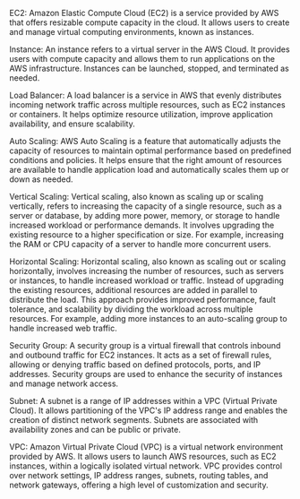 EC2: Amazon Elastic Compute Cloud (EC2) is a service provided by AWS that offers resizable compute capacity in the cloud. It allows users to create and manage virtual computing environments, known as instances.

Instance: An instance refers to a virtual server in the AWS Cloud. It provides users with compute capacity and allows them to run applications on the AWS infrastructure. Instances can be launched, stopped, and terminated as needed.

Load Balancer: A load balancer is a service in AWS that evenly distributes incoming network traffic across multiple resources, such as EC2 instances or containers. It helps optimize resource utilization, improve application availability, and ensure scalability.

Auto Scaling: AWS Auto Scaling is a feature that automatically adjusts the capacity of resources to maintain optimal performance based on predefined conditions and policies. It helps ensure that the right amount of resources are available to handle application load and automatically scales them up or down as needed.

Vertical Scaling:
Vertical scaling, also known as scaling up or scaling vertically, refers to increasing the capacity of a single resource, such as a server or database, by adding more power, memory, or storage to handle increased workload or performance demands. It involves upgrading the existing resource to a higher specification or size. For example, increasing the RAM or CPU capacity of a server to handle more concurrent users.

Horizontal Scaling:
Horizontal scaling, also known as scaling out or scaling horizontally, involves increasing the number of resources, such as servers or instances, to handle increased workload or traffic. Instead of upgrading the existing resources, additional resources are added in parallel to distribute the load. This approach provides improved performance, fault tolerance, and scalability by dividing the workload across multiple resources. For example, adding more instances to an auto-scaling group to handle increased web traffic.

Security Group: A security group is a virtual firewall that controls inbound and outbound traffic for EC2 instances. It acts as a set of firewall rules, allowing or denying traffic based on defined protocols, ports, and IP addresses. Security groups are used to enhance the security of instances and manage network access.

Subnet: A subnet is a range of IP addresses within a VPC (Virtual Private Cloud). It allows partitioning of the VPC's IP address range and enables the creation of distinct network segments. Subnets are associated with availability zones and can be public or private.

VPC: Amazon Virtual Private Cloud (VPC) is a virtual network environment provided by AWS. It allows users to launch AWS resources, such as EC2 instances, within a logically isolated virtual network. VPC provides control over network settings, IP address ranges, subnets, routing tables, and network gateways, offering a high level of customization and security.